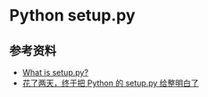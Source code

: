 # Python setup.py

## 参考资料

- [<u>What is setup.py?</u>](https://stackoverflow.com/questions/1471994/what-is-setup-py)
- [<u>花了两天，终于把 Python 的 setup.py 给整明白了</u>](https://zhuanlan.zhihu.com/p/276461821)
